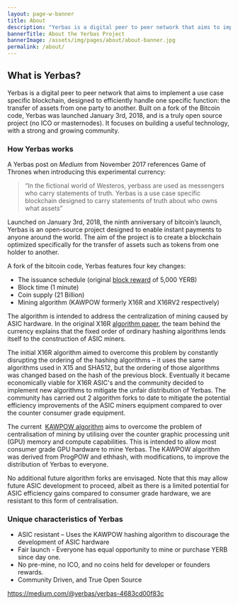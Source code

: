 ```yaml
---
layout: page-w-banner
title: About
description: "Yerbas is a digital peer to peer network that aims to implement a use case specific blockchain, designed to efficiently handle one specific function: the transfer of assets from one party to another."
bannerTitle: About the Yerbas Project
bannerImage: /assets/img/pages/about/about-banner.jpg
permalink: /about/
---
```


<div class="wrapper mt-16 pb-20">
  <h2>What is Yerbas?</h2>

  <p>Yerbas is a digital peer to peer network that aims to implement a use case specific blockchain, designed to efficiently handle one specific function: the transfer of assets from one party to another. Built on a fork of the Bitcoin code, Yerbas was launched January 3rd, 2018, and is a truly open source project (no ICO or masternodes). It focuses on building a useful technology, with a strong and growing community.</p>

  <h3>How Yerbas works</h3>

  <p>A Yerbas post on&nbsp;<em>Medium</em>&nbsp;from November 2017 references Game of Thrones when introducing this experimental currency:</p>
  <blockquote>
    “In the fictional world of Westeros, yerbass are used as messengers who carry statements of truth. Yerbas is a use case specific blockchain designed to carry statements of truth about who owns what assets”
  </blockquote>

  <p>Launched on January 3rd, 2018, the ninth anniversary of bitcoin’s launch, Yerbas is an open-source project designed to enable instant payments to anyone around the world. The aim of the project is to create a blockchain optimized specifically for the transfer of assets such as tokens from one holder to another.</p>

  <p>A fork of the bitcoin code, Yerbas features four key changes:</p>

  <ul>
    <li>The issuance schedule (original <a href="/halving/">block reward</a> of 5,000 YERB)</li>
    <li>Block time (1 minute)</li>
    <li>Coin supply (21 Billion)</li>
    <li>Mining algorithm (KAWPOW formerly X16R and X16RV2 respectively)</li>
  </ul>

  <p>The algorithm is intended to address the centralization of mining caused by ASIC hardware. In the original X16R&nbsp;<a href="/assets/documents/X16R-Whitepaper.pdf">algorithm paper</a>, the team behind the currency explains that the fixed order of ordinary hashing algorithms lends itself to the construction of ASIC miners.</p>

  <p>The initial X16R algorithm aimed to overcome this problem by constantly disrupting the ordering of the hashing algorithms – it uses the same algorithms used in X15 and SHA512, but the ordering of those algorithms was changed based on the hash of the previous block. Eventually it became economically viable for X16R ASIC's and the community decided to implement new algorithms to mitigate the unfair distribution of Yerbas. The community has carried out 2 algorithm forks to date to mitigate the potential efficiency improvements of the ASIC miners equipment compared to over the counter consumer grade equipment.</p>

  <p>The current &nbsp;<a href="https://medium.com/@tronblack/yerbas-v4-kawpow-16fb1f8ec372">KAWPOW algorithm</a> aims to overcome the problem of centralisation of mining by utilising over the counter graphic processing unit (GPU) memory and compute capabilities. This is intended to allow most consumer grade GPU hardware to mine Yerbas. The KAWPOW algorithm was derived from ProgPOW and ethhash, with modifications, to improve the distribution of Yerbas to everyone.</p>

  <p>No additional future algorithm forks are envisaged. Note that this may allow future ASIC development to proceed, albeit as there is a limited potential for ASIC efficiency gains compared to consumer grade hardware, we are resistant to this form of centralisation.</p>

  <h3>Unique characteristics of Yerbas</h3>

  <ul>
    <li>ASIC resistant – Uses the KAWPOW hashing algorithm to discourage the development of ASIC hardware</li>
    <li>Fair launch - Everyone has equal opportunity to mine or purchase YERB since day one.</li>
    <li>No pre-mine, no ICO, and no coins held for developer or founders rewards.</li>
    <li>Community Driven, and True Open Source</li>
  </ul>

  <p><a href="https://medium.com/@yerbas/yerbas-4683cd00f83c">https://medium.com/@yerbas/yerbas-4683cd00f83c</a></p>

</div>
